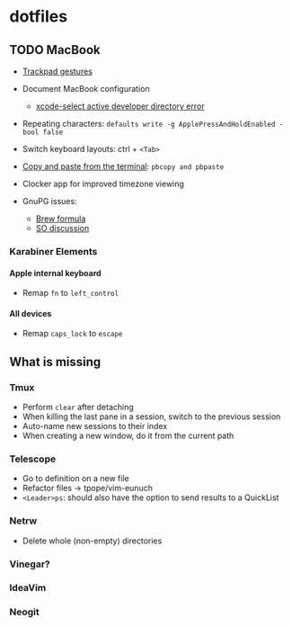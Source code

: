 # dotfiles

## TODO MacBook

- [Trackpad gestures](https://support.apple.com/en-us/HT204895)

- Document MacBook configuration

  - [xcode-select active developer directory error](https://stackoverflow.com/a/17980786)

- Repeating characters: `defaults write -g ApplePressAndHoldEnabled -bool false`

- Switch keyboard layouts: ctrl + `<Tab>`

- [Copy and paste from the terminal](https://apple.stackexchange.com/a/15322):
  `pbcopy and pbpaste`

- Clocker app for improved timezone viewing

- GnuPG issues:
  - [Brew formula](https://formulae.brew.sh/formula/pinentry-mac)
  - [SO discussion](https://stackoverflow.com/a/40066889/1643883)

### Karabiner Elements

#### Apple internal keyboard

- Remap `fn` to `left_control`

#### All devices

- Remap `caps_lock` to `escape`

## What is missing

### Tmux

- Perform `clear` after detaching
- When killing the last pane in a session, switch to the previous session
- Auto-name new sessions to their index
- When creating a new window, do it from the current path

### Telescope

- Go to definition on a new file
- Refactor files -> tpope/vim-eunuch
- `<Leader>ps`: should also have the option to send results to a QuickList

### Netrw

- Delete whole (non-empty) directories

### Vinegar?

### IdeaVim

### Neogit
